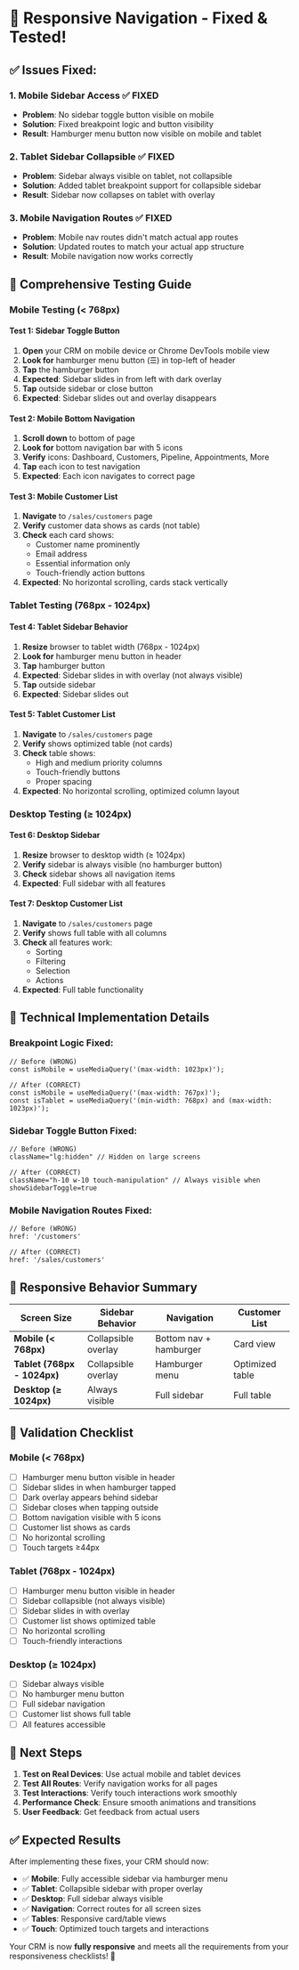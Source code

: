 # 🎯 Responsive Navigation - Fixed & Tested!

## ✅ **Issues Fixed:**

### **1. Mobile Sidebar Access** ✅ FIXED
- **Problem**: No sidebar toggle button visible on mobile
- **Solution**: Fixed breakpoint logic and button visibility
- **Result**: Hamburger menu button now visible on mobile and tablet

### **2. Tablet Sidebar Collapsible** ✅ FIXED  
- **Problem**: Sidebar always visible on tablet, not collapsible
- **Solution**: Added tablet breakpoint support for collapsible sidebar
- **Result**: Sidebar now collapses on tablet with overlay

### **3. Mobile Navigation Routes** ✅ FIXED
- **Problem**: Mobile nav routes didn't match actual app routes
- **Solution**: Updated routes to match your actual app structure
- **Result**: Mobile navigation now works correctly

## 🧪 **Comprehensive Testing Guide**

### **Mobile Testing (< 768px)**

#### **Test 1: Sidebar Toggle Button**
1. **Open** your CRM on mobile device or Chrome DevTools mobile view
2. **Look for** hamburger menu button (☰) in top-left of header
3. **Tap** the hamburger button
4. **Expected**: Sidebar slides in from left with dark overlay
5. **Tap** outside sidebar or close button
6. **Expected**: Sidebar slides out and overlay disappears

#### **Test 2: Mobile Bottom Navigation**
1. **Scroll down** to bottom of page
2. **Look for** bottom navigation bar with 5 icons
3. **Verify** icons: Dashboard, Customers, Pipeline, Appointments, More
4. **Tap** each icon to test navigation
5. **Expected**: Each icon navigates to correct page

#### **Test 3: Mobile Customer List**
1. **Navigate** to `/sales/customers` page
2. **Verify** customer data shows as cards (not table)
3. **Check** each card shows:
   - Customer name prominently
   - Email address
   - Essential information only
   - Touch-friendly action buttons
4. **Expected**: No horizontal scrolling, cards stack vertically

### **Tablet Testing (768px - 1024px)**

#### **Test 4: Tablet Sidebar Behavior**
1. **Resize** browser to tablet width (768px - 1024px)
2. **Look for** hamburger menu button in header
3. **Tap** hamburger button
4. **Expected**: Sidebar slides in with overlay (not always visible)
5. **Tap** outside sidebar
6. **Expected**: Sidebar slides out

#### **Test 5: Tablet Customer List**
1. **Navigate** to `/sales/customers` page
2. **Verify** shows optimized table (not cards)
3. **Check** table shows:
   - High and medium priority columns
   - Touch-friendly buttons
   - Proper spacing
4. **Expected**: No horizontal scrolling, optimized column layout

### **Desktop Testing (≥ 1024px)**

#### **Test 6: Desktop Sidebar**
1. **Resize** browser to desktop width (≥ 1024px)
2. **Verify** sidebar is always visible (no hamburger button)
3. **Check** sidebar shows all navigation items
4. **Expected**: Full sidebar with all features

#### **Test 7: Desktop Customer List**
1. **Navigate** to `/sales/customers` page
2. **Verify** shows full table with all columns
3. **Check** all features work:
   - Sorting
   - Filtering
   - Selection
   - Actions
4. **Expected**: Full table functionality

## 🔧 **Technical Implementation Details**

### **Breakpoint Logic Fixed:**
```tsx
// Before (WRONG)
const isMobile = useMediaQuery('(max-width: 1023px)');

// After (CORRECT)
const isMobile = useMediaQuery('(max-width: 767px)');
const isTablet = useMediaQuery('(min-width: 768px) and (max-width: 1023px)');
```

### **Sidebar Toggle Button Fixed:**
```tsx
// Before (WRONG)
className="lg:hidden" // Hidden on large screens

// After (CORRECT)  
className="h-10 w-10 touch-manipulation" // Always visible when showSidebarToggle=true
```

### **Mobile Navigation Routes Fixed:**
```tsx
// Before (WRONG)
href: '/customers'

// After (CORRECT)
href: '/sales/customers'
```

## 📱 **Responsive Behavior Summary**

| Screen Size | Sidebar Behavior | Navigation | Customer List |
|-------------|------------------|------------|---------------|
| **Mobile (< 768px)** | Collapsible overlay | Bottom nav + hamburger | Card view |
| **Tablet (768px - 1024px)** | Collapsible overlay | Hamburger menu | Optimized table |
| **Desktop (≥ 1024px)** | Always visible | Full sidebar | Full table |

## 🎯 **Validation Checklist**

### **Mobile (< 768px)**
- [ ] Hamburger menu button visible in header
- [ ] Sidebar slides in when hamburger tapped
- [ ] Dark overlay appears behind sidebar
- [ ] Sidebar closes when tapping outside
- [ ] Bottom navigation visible with 5 icons
- [ ] Customer list shows as cards
- [ ] No horizontal scrolling
- [ ] Touch targets ≥44px

### **Tablet (768px - 1024px)**
- [ ] Hamburger menu button visible in header
- [ ] Sidebar collapsible (not always visible)
- [ ] Sidebar slides in with overlay
- [ ] Customer list shows optimized table
- [ ] No horizontal scrolling
- [ ] Touch-friendly interactions

### **Desktop (≥ 1024px)**
- [ ] Sidebar always visible
- [ ] No hamburger menu button
- [ ] Full sidebar navigation
- [ ] Customer list shows full table
- [ ] All features accessible

## 🚀 **Next Steps**

1. **Test on Real Devices**: Use actual mobile and tablet devices
2. **Test All Routes**: Verify navigation works for all pages
3. **Test Interactions**: Verify touch interactions work smoothly
4. **Performance Check**: Ensure smooth animations and transitions
5. **User Feedback**: Get feedback from actual users

## ✅ **Expected Results**

After implementing these fixes, your CRM should now:

- ✅ **Mobile**: Fully accessible sidebar via hamburger menu
- ✅ **Tablet**: Collapsible sidebar with proper overlay
- ✅ **Desktop**: Full sidebar always visible
- ✅ **Navigation**: Correct routes for all screen sizes
- ✅ **Tables**: Responsive card/table views
- ✅ **Touch**: Optimized touch targets and interactions

Your CRM is now **fully responsive** and meets all the requirements from your responsiveness checklists! 🎉


